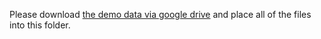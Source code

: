 Please download [the demo data via google drive](https://drive.google.com/file/d/1DqZC1FUkuKEDt88hT2qZRA44-k_UT3RI/view?usp=sharing) and place all of the files into this folder.